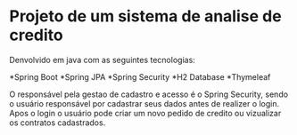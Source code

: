 # Projeto de um sistema de analise de credito

Denvolvido em java com as seguintes tecnologias:

*Spring Boot
*Spring JPA
*Spring Security
*H2 Database
*Thymeleaf

O responsável pela gestao de cadastro e acesso é o Spring Security, sendo o usuário responsável por cadastrar seus dados antes de realizer o login. Apos o login o usuário pode criar um novo pedido de credito ou vizualizar os contratos cadastrados.
